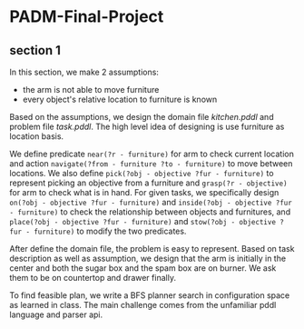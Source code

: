 # PADM-Final-Project

## section 1

In this section, we make 2 assumptions: 
* the arm is not able to move furniture
* every object's relative location to furniture is known

Based on the assumptions, we design the domain file *kitchen.pddl* and problem file *task.pddl*. The high level idea of designing is use furniture as location basis. 

We define predicate `near(?r - furniture)` for arm to check current location and action `navigate(?from - furniture ?to - furniture)` to move between locations. We also define `pick(?obj - objective ?fur - furniture)` to represent picking an objective from a furniture and `grasp(?r - objective)` for arm to check what is in hand. For given tasks, we specifically design `on(?obj - objective ?fur - furniture)` and `inside(?obj - objective ?fur - furniture)` to check the relationship between objects and furnitures, and `place(?obj - objective ?fur - furniture)` and `stow(?obj - objective ?fur - furniture)` to modify the two predicates.

After define the domain file, the problem is easy to represent. Based on task description as well as assumption, we design that the arm is initially in the center and both the sugar box and the spam box are on burner. We ask them to be on countertop and drawer finally.

To find feasible plan, we write a BFS planner search in configuration space as learned in class. The main challenge comes from the unfamiliar pddl language and parser api.  
